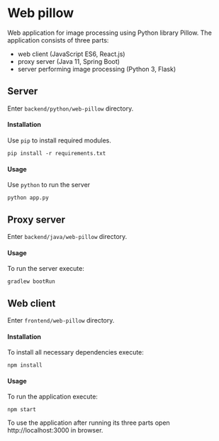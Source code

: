 # Web pillow
Web application for image processing using Python library Pillow. The application consists of three parts:
* web client (JavaScript ES6, React.js)
* proxy server (Java 11, Spring Boot)
* server performing image processing (Python 3, Flask) 

## Server
Enter `backend/python/web-pillow` directory.
#### Installation
Use `pip` to install required modules.
```
pip install -r requirements.txt
```
#### Usage
Use `python` to run the server
```
python app.py
```
## Proxy server
Enter `backend/java/web-pillow` directory.
#### Usage
 To run the server execute:
```
gradlew bootRun
```
## Web client
Enter `frontend/web-pillow` directory.
#### Installation
To install all necessary dependencies execute:
```
npm install
```
#### Usage
To run the application execute:
```
npm start
```
To use the application after running its three parts open http://localhost:3000 in browser.